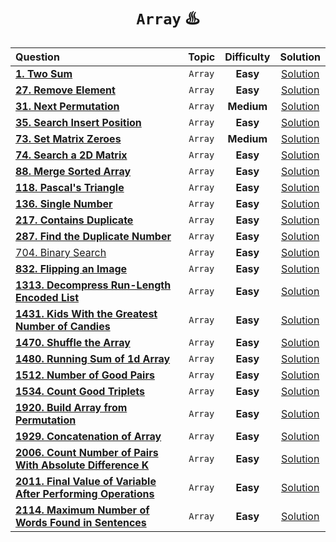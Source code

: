 <div align ="center">
  
# `Array` ♨️
  
  | Question |Topic|Difficulty| Solution |
  | :------- | :------: | :------: |:----:|
  | [**1. Two Sum**](https://leetcode.com/problems/two-sum/) |`Array`| **Easy**|[Solution](../Array/0001.Two_Sum.cpp) |
  | [**27. Remove Element**](https://leetcode.com/problems/remove-element/) |`Array` | **Easy**| [Solution](../Array/0027.Remove_Element.cpp)|
  |[**31. Next Permutation**](https://leetcode.com/problems/next-permutation/)| `Array`|**Medium**|[Solution](../Array/0031.Next_Permutation.cpp)|
  | [**35. Search Insert Position**](https://leetcode.com/problems/search-insert-position/) | `Array`|**Easy** | [Solution](../Array/0035.Search_Insert_Position.cpp) |
  |[**73. Set Matrix Zeroes**](https://leetcode.com/problems/set-matrix-zeroes/) | `Array` |**Medium**| [Solution](../Array/0073.Set_Matrix_Zeroes.cpp)|
  | [**74. Search a 2D Matrix**](https://leetcode.com/problems/search-a-2d-matrix/) |`Array` |**Easy** | [Solution](../Array/0074.Search_a_2D_Matrix.cpp) |
  | [**88. Merge Sorted Array**](https://leetcode.com/problems/merge-sorted-array/) |`Array`| **Easy**| [Solution](../Array/0088.Merge_Sorted_Array.cpp) |
  | [**118. Pascal's Triangle**](https://leetcode.com/problems/pascals-triangle/)|`Array`| **Easy**| [Solution](../Array/0118.Pascal's_Triangle.cpp) |
  | [**136. Single Number**](https://leetcode.com/problems/single-number/)|`Array`| **Easy**| [Solution](../Array/0136.Single_Number.cpp) |
  | [**217. Contains Duplicate**](https://leetcode.com/problems/contains-duplicate/) | `Array`|**Easy** | [Solution](../Array/0217.Contains_Duplicate.cpp) |
  | [**287. Find the Duplicate Number**](https://leetcode.com/problems/find-the-duplicate-number/) | `Array`|**Easy** | [Solution](../Array/0287.Find_the_Duplicate_Number.cpp) |
  | [704. Binary Search](https://leetcode.com/problems/binary-search/)| `Array` | **Easy** | [Solution](../Array/0704.Binary_Search.cpp)
  | [**832. Flipping an Image**](https://leetcode.com/problems/flipping-an-image/) |`Array`| **Easy** | [Solution](../Array/0832.Flipping_an_Image.cpp) |
  | [**1313. Decompress Run-Length Encoded List**](https://leetcode.com/problems/decompress-run-length-encoded-list/) |`Array`|**Easy** | [Solution](../Array/1313.Decompress_Run-Length_Encoded_List.cpp)|
  | [**1431. Kids With the Greatest Number of Candies**](https://leetcode.com/problems/kids-with-the-greatest-number-of-candies/) | `Array`|**Easy** | [Solution](../Array/1431.Kids_With_the_Greatest_Number_of_Candies.cpp) |
  | [**1470. Shuffle the Array**](https://leetcode.com/problems/shuffle-the-array/) |`Array`| **Easy** | [Solution](../Array/1470.Shuffle_the_Array.cpp)|
  | [**1480. Running Sum of 1d Array**](https://leetcode.com/problems/running-sum-of-1d-array/) |`Array`| **Easy** | [Solution](../Array/1480.Running_Sum_of_1d_Array.cpp) |
  | [**1512. Number of Good Pairs**](https://leetcode.com/problems/number-of-good-pairs/) | `Array`|**Easy** | [Solution](../Array/1512.Number_of_Good_Pairs.cpp) |
  | [**1534. Count Good Triplets**](https://leetcode.com/problems/count-good-triplets/) |`Array`| **Easy** | [Solution](../Array/1534.Count_Good_Triplets.cpp)|
  | [**1920. Build Array from Permutation**](https://leetcode.com/problems/build-array-from-permutation/) | `Array`|**Easy** |[Solution](../Array/1920.Build_Array_from_Permutation.cpp) |
  | [**1929. Concatenation of Array**](https://leetcode.com/problems/concatenation-of-array/) | `Array`|**Easy** | [Solution](../Array/1929.%20Concatenation%20of%20Array.cpp) |
  | [**2006. Count Number of Pairs With Absolute Difference K**](https://leetcode.com/problems/count-number-of-pairs-with-absolute-difference-k/) | `Array`|**Easy** | [Solution](../Array/2006.Count_Number_of_Pairs_With_Absolute_Difference_K.cpp)|
  | [**2011. Final Value of Variable After Performing Operations**](https://leetcode.com/problems/final-value-of-variable-after-performing-operations/) |`Array`| **Easy** | [Solution](../Array/2011.Final_Value_of_Variable_After_Performing_Operations.cpp)|
  | [**2114. Maximum Number of Words Found in Sentences**](https://leetcode.com/problems/maximum-number-of-words-found-in-sentences/) | `Array`|**Easy** | [Solution](../Array/2114.Maximum_Number_of_Words_Found_in_Sentences.cpp)|
  
</div>
